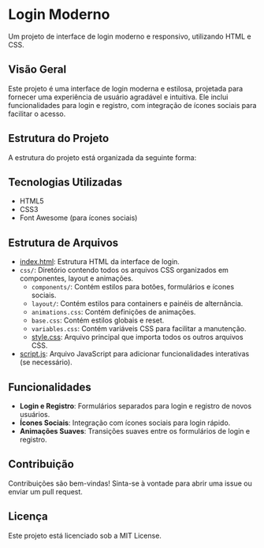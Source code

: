 # Login Moderno

Um projeto de interface de login moderno e responsivo, utilizando HTML e CSS.

## Visão Geral

Este projeto é uma interface de login moderna e estilosa, projetada para fornecer uma experiência de usuário agradável e intuitiva. Ele inclui funcionalidades para login e registro, com integração de ícones sociais para facilitar o acesso.

## Estrutura do Projeto

A estrutura do projeto está organizada da seguinte forma:


## Tecnologias Utilizadas

- HTML5
- CSS3
- Font Awesome (para ícones sociais)

## Estrutura de Arquivos

- [index.html](http://_vscodecontentref_/5): Estrutura HTML da interface de login.
- `css/`: Diretório contendo todos os arquivos CSS organizados em componentes, layout e animações.
  - `components/`: Contém estilos para botões, formulários e ícones sociais.
  - `layout/`: Contém estilos para containers e painéis de alternância.
  - `animations.css`: Contém definições de animações.
  - `base.css`: Contém estilos globais e reset.
  - `variables.css`: Contém variáveis CSS para facilitar a manutenção.
  - [style.css](http://_vscodecontentref_/6): Arquivo principal que importa todos os outros arquivos CSS.
- [script.js](http://_vscodecontentref_/7): Arquivo JavaScript para adicionar funcionalidades interativas (se necessário).

## Funcionalidades

- **Login e Registro**: Formulários separados para login e registro de novos usuários.
- **Ícones Sociais**: Integração com ícones sociais para login rápido.
- **Animações Suaves**: Transições suaves entre os formulários de login e registro.

## Contribuição

Contribuições são bem-vindas! Sinta-se à vontade para abrir uma issue ou enviar um pull request.

## Licença

Este projeto está licenciado sob a MIT License.